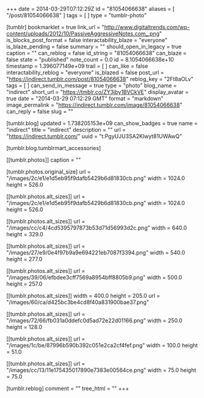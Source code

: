 +++
date = 2014-03-29T07:12:29Z
id = "81054066638"
aliases = [ "/post/81054066638" ]
tags = [ ]
type = "tumblr-photo"

[tumblr]
bookmarklet = true
link_url = "http://www.digitaltrends.com/wp-content/uploads/2012/10/PassiveAggressiveNotes.com_.png"
is_blocks_post_format = false
interactability_blaze = "everyone"
is_blaze_pending = false
summary = ""
should_open_in_legacy = true
caption = ""
can_reblog = false
id_string = "81054066638"
can_blaze = false
state = "published"
note_count = 0.0
id = 8.1054066638e+10
timestamp = 1.396077149e+09
trail = [ ]
can_like = false
interactability_reblog = "everyone"
is_blazed = false
post_url = "https://indirect.tumblr.com/post/81054066638"
reblog_key = "2Ft8aOLv"
tags = [ ]
can_send_in_message = true
type = "photo"
blog_name = "indirect"
short_url = "https://tmblr.co/ZY3jby1BVCkVE"
display_avatar = true
date = "2014-03-29 07:12:29 GMT"
format = "markdown"
image_permalink = "https://indirect.tumblr.com/image/81054066638"
can_reply = false
slug = ""

[tumblr.blog]
updated = 1.738205153e+09
can_show_badges = true
name = "indirect"
title = "indirect"
description = ""
url = "https://indirect.tumblr.com/"
uuid = "t:PgyUJU3SA2Klwyt81UWAwQ"

[tumblr.blog.tumblrmart_accessories]

[[tumblr.photos]]
caption = ""

[tumblr.photos.original_size]
url = "/images/2c/e1/e1d5eb95f9dafb5429b6d81830cb.png"
width = 1024.0
height = 526.0

[[tumblr.photos.alt_sizes]]
url = "/images/2c/e1/e1d5eb95f9dafb5429b6d81830cb.png"
width = 1024.0
height = 526.0

[[tumblr.photos.alt_sizes]]
url = "/images/cc/c4/4cd5395797873b53d71d56993d2c.png"
width = 640.0
height = 329.0

[[tumblr.photos.alt_sizes]]
url = "/images/27/e9/0e4f97b9a9e694221eb7087f3394.png"
width = 540.0
height = 277.0

[[tumblr.photos.alt_sizes]]
url = "/images/39/06/efbdee3cff7569a8954bff8805b9.png"
width = 500.0
height = 257.0

[[tumblr.photos.alt_sizes]]
width = 400.0
height = 205.0
url = "/images/60/ca/d425bc3be4cd8f40a831900bae37.png"

[[tumblr.photos.alt_sizes]]
url = "/images/72/66/fb031a0ddefc0d5ad72e22d01166.png"
width = 250.0
height = 128.0

[[tumblr.photos.alt_sizes]]
url = "/images/1c/be/87996b590b392c051e2ca2cf4fef.png"
width = 100.0
height = 51.0

[[tumblr.photos.alt_sizes]]
url = "/images/cc/13/11e175435017890e7383e00564ce.png"
width = 75.0
height = 75.0

[tumblr.reblog]
comment = ""
tree_html = ""
+++

